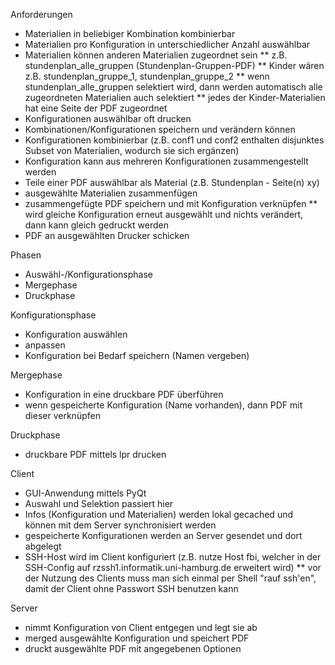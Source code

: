 Anforderungen
* Materialien in beliebiger Kombination kombinierbar
* Materialien pro Konfiguration in unterschiedlicher Anzahl auswählbar
* Materialien können anderen Materialien zugeordnet sein
** z.B. stundenplan_alle_gruppen (Stundenplan-Gruppen-PDF)
** Kinder wären z.B. stundenplan_gruppe_1, stundenplan_gruppe_2
** wenn stundenplan_alle_gruppen selektiert wird, dann werden automatisch
   alle zugeordneten Materialien auch selektiert
** jedes der Kinder-Materialien hat eine Seite der PDF zugeordnet
* Konfigurationen auswählbar oft drucken
* Kombinationen/Konfigurationen speichern und verändern können
* Konfigurationen kombinierbar (z.B. conf1 und conf2 enthalten disjunktes
  Subset von Materialien, wodurch sie sich ergänzen)
* Konfiguration kann aus mehreren Konfigurationen zusammengestellt werden
* Teile einer PDF auswählbar als Material (z.B. Stundenplan - Seite(n) xy)
* ausgewählte Materialien zusammenfügen
* zusammengefügte PDF speichern und mit Konfiguration verknüpfen
** wird gleiche Konfiguration erneut ausgewählt und nichts verändert,
   dann kann gleich gedruckt werden
* PDF an ausgewählten Drucker schicken

Phasen
* Auswähl-/Konfigurationsphase
* Mergephase
* Druckphase

Konfigurationsphase
* Konfiguration auswählen
* anpassen
* Konfiguration bei Bedarf speichern (Namen vergeben)

Mergephase
* Konfiguration in eine druckbare PDF überführen
* wenn gespeicherte Konfiguration (Name vorhanden), dann PDF mit dieser verknüpfen

Druckphase
* druckbare PDF mittels lpr drucken

Client
* GUI-Anwendung mittels PyQt
* Auswahl und Selektion passiert hier
* Infos (Konfiguration und Materialien) werden lokal gecached und können mit dem
  Server synchronisiert werden
* gespeicherte Konfigurationen werden an Server gesendet und dort abgelegt
* SSH-Host wird im Client konfiguriert (z.B. nutze Host fbi, welcher in der SSH-Config
  auf rzssh1.informatik.uni-hamburg.de erweitert wird)
** vor der Nutzung des Clients muss man sich einmal per Shell "rauf ssh'en", damit
   der Client ohne Passwort SSH benutzen kann

Server
* nimmt Konfiguration von Client entgegen und legt sie ab
* merged ausgewählte Konfiguration und speichert PDF
* druckt ausgewählte PDF mit angegebenen Optionen

